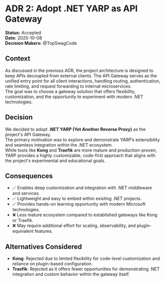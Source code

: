 # ADR 2: Adopt .NET YARP as API Gateway

**Status:** Accepted  
**Date:** 2025-10-08  
**Decision Makers:** @TopSwagCode

## Context
As discussed in the previous ADR, the project architecture is designed to keep APIs decoupled from external clients. The API Gateway serves as the unified entry point for all client interactions, handling routing, authentication, rate limiting, and request forwarding to internal microservices.  
The goal was to choose a gateway solution that offers flexibility, customization, and the opportunity to experiment with modern .NET technologies.

## Decision
We decided to adopt **.NET YARP (Yet Another Reverse Proxy)** as the project's API Gateway.  
The primary motivation was to explore and demonstrate YARP’s extensibility and seamless integration within the .NET ecosystem.  
While tools like **Kong** and **Traefik** are more mature and production-proven, YARP provides a highly customizable, code-first approach that aligns with the project's experimental and educational goals.

## Consequences

- ✅ Enables deep customization and integration with .NET middleware and services.  
- ✅ Lightweight and easy to embed within existing .NET projects.  
- ✅ Provides hands-on learning opportunity with modern Microsoft technologies.  
- ❌ Less mature ecosystem compared to established gateways like Kong or Traefik.  
- ❌ May require additional effort for scaling, observability, and plugin-equivalent features.

## Alternatives Considered

- **Kong**: Rejected due to limited flexibility for code-level customization and reliance on plugin-based configuration.  
- **Traefik**: Rejected as it offers fewer opportunities for demonstrating .NET integration and custom behavior within the gateway itself.
